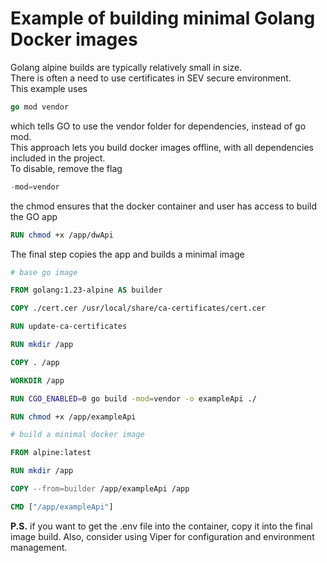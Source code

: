 # Example of building minimal Golang Docker images  
Golang alpine builds are typically relatively small in size.  
There is often a need to use certificates in SEV secure environment.  
This example uses 
``` go
go mod vendor
```
which tells GO to use the vendor folder for dependencies, instead of go mod.  
This approach lets you build docker images offline, with all dependencies included in the project.  
To disable, remove the flag
```go
-mod=vendor 
```

the chmod ensures that the docker container and user has access to build the GO app
```dockerfile
RUN chmod +x /app/dwApi
```

The final step copies the app and builds a minimal image


```dockerfile
# base go image

FROM golang:1.23-alpine AS builder

COPY ./cert.cer /usr/local/share/ca-certificates/cert.cer

RUN update-ca-certificates

RUN mkdir /app

COPY . /app

WORKDIR /app

RUN CGO_ENABLED=0 go build -mod=vendor -o exampleApi ./

RUN chmod +x /app/exampleApi

# build a minimal docker image

FROM alpine:latest

RUN mkdir /app

COPY --from=builder /app/exampleApi /app

CMD ["/app/exampleApi"]
```
**P.S.** if you want to get the .env file into the container, copy it into the final image build.
Also, consider using Viper for configuration and environment management.
